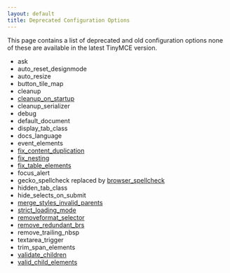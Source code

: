 ```yaml
---
layout: default
title: Deprecated Configuration Options
---
```


This page contains a list of deprecated and old configuration options none of these are available in the latest TinyMCE version.

*   ask
*   auto_reset_designmode
*   auto_resize
*   button_tile_map
*   cleanup
*   [cleanup_on_startup](../configuration/Configuration3x@cleanup_on_startup)
*   cleanup_serializer
*   debug
*   default_document
*   display_tab_class
*   docs_language
*   event_elements
*   [fix_content_duplication](../configuration/Configuration3x@fix_content_duplication)
*   [fix_nesting](../configuration/Configuration3x@fix_nesting)
*   [fix_table_elements](../configuration/Configuration3x@fix_table_elements)
*   focus_alert
*   gecko_spellcheck replaced by [browser_spellcheck](../configuration/Configuration3x@browser_spellcheck)
*   hidden_tab_class
*   hide_selects_on_submit
*   [merge_styles_invalid_parents](../configuration/Configuration3x@merge_styles_invalid_parents)
*   [strict_loading_mode](../configuration/Configuration3x@strict_loading_mode)
*   [removeformat_selector](../configuration/Configuration3x@removeformat_selector)
*   [remove_redundant_brs](../configuration/Configuration3x@remove_redundant_brs)
*   remove_trailing_nbsp
*   textarea_trigger
*   trim_span_elements
*   [validate_children](../configuration/Configuration3x@validate_children)
*   [valid_child_elements](../configuration/Configuration3x@valid_child_elements)
